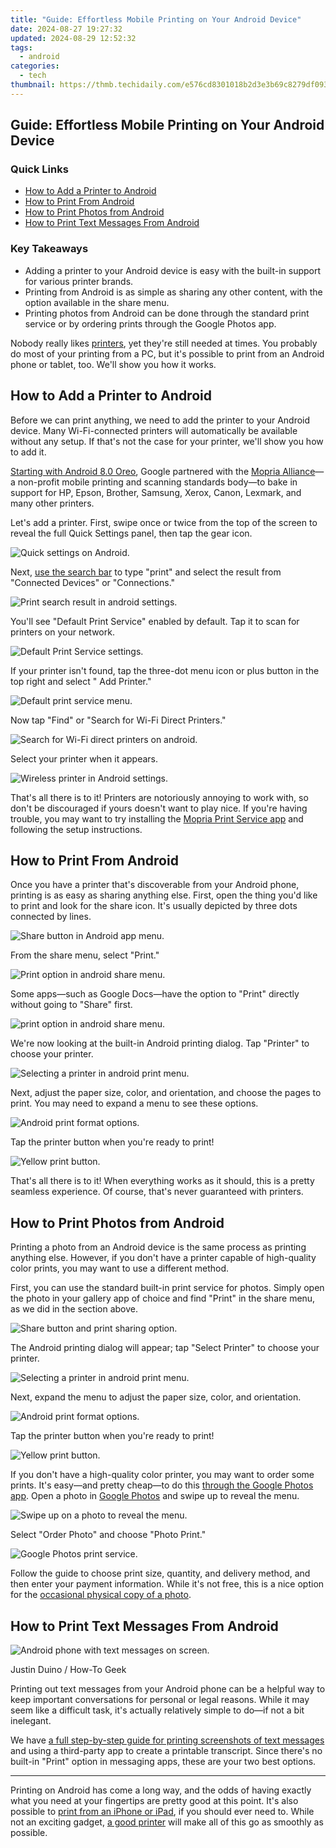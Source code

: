 ```yaml
---
title: "Guide: Effortless Mobile Printing on Your Android Device"
date: 2024-08-27 19:27:32
updated: 2024-08-29 12:52:32
tags:
  - android
categories:
  - tech
thumbnail: https://thmb.techidaily.com/e576cd8301018b2d3e3b69c8279df093bbbc31bad99bd008fbeb1a0198735057.jpg
---
```


## Guide: Effortless Mobile Printing on Your Android Device

### Quick Links

* [How to Add a Printer to Android](https://video-capture.techidaily.com/updated-proven-ways-to-record-and-save-ps4-games-for-2024/)
* [How to Print From Android](https://tech-hub.techidaily.com/could-ai-language-models-like-chatgpt-disrupt-traditional-search-engine-functionality/)
* [How to Print Photos from Android](https://facebook-video-recording.techidaily.com/updated-popular-10-music-videos-trending-on-facebook-for-2024/)
* [How to Print Text Messages From Android](https://some-guidance.techidaily.com/in-2024-the-blueprint-to-dominate-social-platforms/)

### Key Takeaways

* Adding a printer to your Android device is easy with the built-in support for various printer brands.
* Printing from Android is as simple as sharing any other content, with the option available in the share menu.
* Printing photos from Android can be done through the standard print service or by ordering prints through the Google Photos app.

 Nobody really likes [printers](https://fox-blue.techidaily.com/2024-approved-the-canva-blueprint-to-neat-and-clean-image-edges/), yet they're still needed at times. You probably do most of your printing from a PC, but it's possible to print from an Android phone or tablet, too. We'll show you how it works.

##  How to Add a Printer to Android

 Before we can print anything, we need to add the printer to your Android device. Many Wi-Fi-connected printers will automatically be available without any setup. If that's not the case for your printer, we'll show you how to add it.

[Starting with Android 8.0 Oreo](https://extra-lessons.techidaily.com/decoding-battery-selection-elevate-your-drones-flight/), Google partnered with the [Mopria Alliance](https://mopria.org/)—a non-profit mobile printing and scanning standards body—to bake in support for HP, Epson, Brother, Samsung, Xerox, Canon, Lexmark, and many other printers.

 Let's add a printer. First, swipe once or twice from the top of the screen to reveal the full Quick Settings panel, then tap the gear icon.

![Quick settings on Android.](https://static1.howtogeekimages.com/wordpress/wp-content/uploads/2023/10/screenshot_2023-10-31-14-34-18-37_fc704e6b13c4fb26bf5e411f75da84f2.jpg) 

 Next, [use the search bar](https://desktop-recording.techidaily.com/in-2024-simplify-virtual-collaboration-a-zoom-setup-overview/) to type "print" and select the result from "Connected Devices" or "Connections."

![Print search result in android settings.](https://static1.howtogeekimages.com/wordpress/wp-content/uploads/2023/10/screenshot_2023-10-31-14-34-21-91_fc704e6b13c4fb26bf5e411f75da84f2.jpg) 

 You'll see "Default Print Service" enabled by default. Tap it to scan for printers on your network.

![Default Print Service settings.](https://static1.howtogeekimages.com/wordpress/wp-content/uploads/2023/10/screenshot_2023-10-31-14-34-26-51_8de6005c969af36543ed62cb3e948658.jpg) 

 If your printer isn't found, tap the three-dot menu icon or plus button in the top right and select " Add Printer."

![Default print service menu.](https://static1.howtogeekimages.com/wordpress/wp-content/uploads/2023/10/screenshot_2023-10-31-14-34-30-30_8de6005c969af36543ed62cb3e948658.jpg) 

 Now tap "Find" or "Search for Wi-Fi Direct Printers."

![Search for Wi-Fi direct printers on android.](https://static1.howtogeekimages.com/wordpress/wp-content/uploads/2023/10/screenshot_2023-10-31-14-34-39-67_ce95eb024d52d10c0fef2b710a84e4c9.jpg) 

 Select your printer when it appears.

![Wireless printer in Android settings.](https://static1.howtogeekimages.com/wordpress/wp-content/uploads/2023/10/screenshot_2023-10-31-14-34-54-07_ce95eb024d52d10c0fef2b710a84e4c9.jpg) 

 That's all there is to it! Printers are notoriously annoying to work with, so don't be discouraged if yours doesn't want to play nice. If you're having trouble, you may want to try installing the [Mopria Print Service app](https://www.anrdoezrs.net/links/3607085/type/dlg/sid/UUhtgUeUpU221643/https://play.google.com/store/apps/details?id=org.mopria.printplugin) and following the setup instructions.

##  How to Print From Android

 Once you have a printer that's discoverable from your Android phone, printing is as easy as sharing anything else. First, open the thing you'd like to print and look for the share icon. It's usually depicted by three dots connected by lines.

![Share button in Android app menu.](https://static1.howtogeekimages.com/wordpress/wp-content/uploads/2023/10/screenshot_2023-10-31-14-36-02-40_3aea4af51f236e4932235fdada7d1643.jpg) 

 From the share menu, select "Print."

![Print option in android share menu.](https://static1.howtogeekimages.com/wordpress/wp-content/uploads/2023/10/screenshot_2023-10-31-14-36-13-37_3aea4af51f236e4932235fdada7d1643.jpg) 

 Some apps—such as Google Docs—have the option to "Print" directly without going to "Share" first.

![print option in android share menu.](https://static1.howtogeekimages.com/wordpress/wp-content/uploads/2023/10/screenshot_2023-10-31-14-36-29-79_3aea4af51f236e4932235fdada7d1643.jpg) 

 We're now looking at the built-in Android printing dialog. Tap "Printer" to choose your printer.

![Selecting a printer in android print menu.](https://static1.howtogeekimages.com/wordpress/wp-content/uploads/2023/10/screenshot_2023-10-31-14-36-44-49_8de6005c969af36543ed62cb3e948658.jpg) 

 Next, adjust the paper size, color, and orientation, and choose the pages to print. You may need to expand a menu to see these options.

![Android print format options.](https://static1.howtogeekimages.com/wordpress/wp-content/uploads/2023/10/screenshot_2023-10-31-14-36-54-10_8de6005c969af36543ed62cb3e948658.jpg) 

 Tap the printer button when you're ready to print!

![Yellow print button.](https://static1.howtogeekimages.com/wordpress/wp-content/uploads/2023/10/2023-10-31_15-33-08.jpg) 

 That's all there is to it! When everything works as it should, this is a pretty seamless experience. Of course, that's never guaranteed with printers.

##  How to Print Photos from Android

 Printing a photo from an Android device is the same process as printing anything else. However, if you don't have a printer capable of high-quality color prints, you may want to use a different method.

 First, you can use the standard built-in print service for photos. Simply open the photo in your gallery app of choice and find "Print" in the share menu, as we did in the section above.

![Share button and print sharing option.](https://static1.howtogeekimages.com/wordpress/wp-content/uploads/2023/10/screenshot_2023-10-31-14-37-33-26_965bbf4d18d205f782c6b8409c5773a4.jpg) 

 The Android printing dialog will appear; tap "Select Printer" to choose your printer.

![Selecting a printer in android print menu.](https://static1.howtogeekimages.com/wordpress/wp-content/uploads/2023/10/screenshot_2023-10-31-14-36-44-49_8de6005c969af36543ed62cb3e948658.jpg) 

 Next, expand the menu to adjust the paper size, color, and orientation.

![Android print format options.](https://static1.howtogeekimages.com/wordpress/wp-content/uploads/2023/10/screenshot_2023-10-31-14-36-54-10_8de6005c969af36543ed62cb3e948658.jpg) 

 Tap the printer button when you're ready to print!

![Yellow print button.](https://static1.howtogeekimages.com/wordpress/wp-content/uploads/2023/10/2023-10-31_15-33-08.jpg) 

 If you don't have a high-quality color printer, you may want to order some prints. It's easy—and pretty cheap—to do this [through the Google Photos app](https://android-pokemon-go.techidaily.com/how-to-use-pokemon-emerald-master-ball-cheat-on-xiaomi-redmi-12-drfone-by-drfone-virtual-android/). Open a photo in [Google Photos](https://www.anrdoezrs.net/links/3607085/type/dlg/sid/UUhtgUeUpU221643/https://play.google.com/store/apps/details?id=com.google.android.apps.photos) and swipe up to reveal the menu.

![Swipe up on a photo to reveal the menu.](https://static1.howtogeekimages.com/wordpress/wp-content/uploads/2016/09/2023-03-07_13-43-37.png) 

 Select "Order Photo" and choose "Photo Print."

![Google Photos print service.](https://static1.howtogeekimages.com/wordpress/wp-content/uploads/2023/10/screenshot_2023-10-31-14-38-18-58_965bbf4d18d205f782c6b8409c5773a4.jpg) 

 Follow the guide to choose print size, quantity, and delivery method, and then enter your payment information. While it's not free, this is a nice option for the [occasional physical copy of a photo](https://driver-error.techidaily.com/fixing-acpi-conflicts-with-asus-gaming-pcs/).

##  How to Print Text Messages From Android

![Android phone with text messages on screen.](https://static1.howtogeekimages.com/wordpress/wp-content/uploads/2023/03/Android-Text-Messages.jpg) 

Justin Duino / How-To Geek

 Printing out text messages from your Android phone can be a helpful way to keep important conversations for personal or legal reasons. While it may seem like a difficult task, it's actually relatively simple to do—if not a bit inelegant.

 We have [a full step-by-step guide for printing screenshots of text messages](https://win-dash.techidaily.com/solution-guide-restoring-access-to-disabled-dts-audio-features-on-targeted-audio-devices/) and using a third-party app to create a printable transcript. Since there's no built-in "Print" option in messaging apps, these are your two best options.

---

 Printing on Android has come a long way, and the odds of having exactly what you need at your fingertips are pretty good at this point. It's also possible to [print from an iPhone or iPad](https://buynow-reviews.techidaily.com/the-fresh-face-of-amazon-echo-a-comprehensive-review-of-the-4th-generation-update/), if you should ever need to. While not an exciting gadget, [a good printer](https://sound-issues.techidaily.com/warzone-silence-expert-strategies-for-restoring-audio-on-your-computer/) will make all of this go as smoothly as possible.

<ins class="adsbygoogle"
     style="display:block"
     data-ad-format="autorelaxed"
     data-ad-client="ca-pub-7571918770474297"
     data-ad-slot="1223367746"></ins>



<ins class="adsbygoogle"
     style="display:block"
     data-ad-client="ca-pub-7571918770474297"
     data-ad-slot="8358498916"
     data-ad-format="auto"
     data-full-width-responsive="true"></ins>
